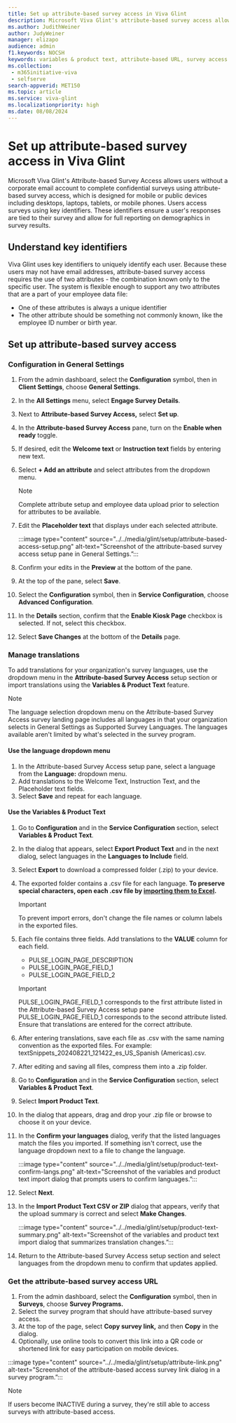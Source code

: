 ```yaml
---
title: Set up attribute-based survey access in Viva Glint 
description: Microsoft Viva Glint's attribute-based survey access allows users without a corporate email account to complete confidential surveys. 
ms.author: JudithWeiner
author: JudyWeiner
manager: elizapo
audience: admin
f1.keywords: NOCSH
keywords: variables & product text, attribute-based URL, survey access 
ms.collection: 
 - m365initiative-viva
 - selfserve
search-appverid: MET150
ms.topic: article
ms.service: viva-glint
ms.localizationpriority: high
ms.date: 08/08/2024
---
```


# Set up attribute-based survey access in Viva Glint

Microsoft Viva Glint's Attribute-based Survey Access allows users without a corporate email account to complete confidential surveys using attribute-based survey access, which is designed for mobile or public devices including desktops, laptops, tablets, or mobile phones. Users access surveys using key identifiers. These identifiers ensure a user's responses are tied to their survey and allow for full reporting on demographics in survey results.

## Understand key identifiers

Viva Glint uses key identifiers to uniquely identify each user. Because these users may not have email addresses, attribute-based survey access requires the use of two attributes - the combination known only to the specific user. The system is flexible enough to support any two attributes that are a part of your employee data file:

- One of these attributes is always a unique identifier
- The other attribute should be something not commonly known, like the employee ID number or birth year.

## Set up attribute-based survey access

### Configuration in General Settings

1. From the admin dashboard, select the **Configuration** symbol, then in **Client Settings**, choose **General Settings**.
2. In the **All Settings** menu, select **Engage Survey Details**.
3. Next to **Attribute-based Survey Access,** select **Set up**.
4. In the **Attribute-based Survey Access** pane, turn on the **Enable when ready** toggle.
5. If desired, edit the **Welcome text** or **Instruction text** fields by entering new text.
6. Select **+ Add an attribute** and select attributes from the dropdown menu.
   > [!NOTE]
   > Complete attribute setup and employee data upload prior to selection for attributes to be available.
7. Edit the **Placeholder text** that displays under each selected attribute.

   :::image type="content" source="../../media/glint/setup/attribute-based-access-setup.png" alt-text="Screenshot of the attribute-based survey access setup pane in General Settings.”:::
   
9. Confirm your edits in the **Preview** at the bottom of the pane.
10. At the top of the pane, select **Save**.
11. Select the **Configuration** symbol, then in **Service Configuration**, choose **Advanced Configuration**.
12. In the **Details** section, confirm that the **Enable Kiosk Page** checkbox is selected. If not, select this checkbox.
13. Select **Save Changes** at the bottom of the **Details** page.

### Manage translations

To add translations for your organization's survey languages, use the dropdown menu in the **Attribute-based Survey Access** setup section or import translations using the **Variables & Product Text** feature.

> [!NOTE]
> The language selection dropdown menu on the Attribute-based Survey Access survey landing page includes all languages in that your organization selects in General Settings as Supported Survey Languages. The languages available aren't limited by what's selected in the survey program.

#### Use the language dropdown menu

1. In the Attribute-based Survey Access setup pane, select a language from the **Language:** dropdown menu.
2. Add translations to the Welcome Text, Instruction Text, and the Placeholder text fields.
3. Select **Save** and repeat for each language.

#### Use the Variables & Product Text

1. Go to **Configuration** and in the **Service Configuration** section, select **Variables & Product Text**.
2. In the dialog that appears, select **Export Product Text** and in the next dialog, select languages in the **Languages to Include** field.
3. Select **Export** to download a compressed folder (.zip) to your device.
4. The exported folder contains a .csv file for each language. **To preserve special characters, open each .csv file by [importing them to Excel](https://support.microsoft.com/office/import-data-from-a-csv-html-or-text-file-b62efe49-4d5b-4429-b788-e1211b5e90f6).**
   > [!IMPORTANT]
   > To prevent import errors, don't change the file names or column labels in the exported files.
5. Each file contains three fields. Add translations to the **VALUE** column for each field.
   
   - PULSE_LOGIN_PAGE_DESCRIPTION
   - PULSE_LOGIN_PAGE_FIELD_1
   - PULSE_LOGIN_PAGE_FIELD_2
  
   > [!IMPORTANT]
   > PULSE_LOGIN_PAGE_FIELD_1 corresponds to the first attribute listed in the Attribute-based Survey Access setup pane PULSE_LOGIN_PAGE_FIELD_1 corresponds to the second attribute listed. Ensure that translations are entered for the correct attribute.
  
6. After entering translations, save each file as .csv with the same naming convention as the exported files. For example: textSnippets_202408221_121422_es_US_Spanish (Americas).csv.
7. After editing and saving all files, compress them into a .zip folder.
8. Go to **Configuration** and in the **Service Configuration** section, select **Variables & Product Text**.
9. Select **Import Product Text**.
10. In the dialog that appears, drag and drop your .zip file or browse to choose it on your device.
11. In the **Confirm your languages** dialog, verify that the listed languages match the files you imported. If something isn't correct, use the language dropdown next to a file to change the language.

    :::image type="content" source="../../media/glint/setup/product-text-confirm-langs.png" alt-text="Screenshot of the variables and product text import dialog that prompts users to confirm languages.”:::
    
13. Select **Next**.
14. In the **Import Product Text CSV or ZIP** dialog that appears, verify that the upload summary is correct and select **Make Changes**.
 
    :::image type="content" source="../../media/glint/setup/product-text-summary.png" alt-text="Screenshot of the variables and product text import dialog that summarizes translation changes.”:::
    
17. Return to the Attribute-based Survey Access setup section and select languages from the dropdown menu to confirm that updates applied.

### Get the attribute-based survey access URL

1. From the admin dashboard, select the **Configuration** symbol, then in **Surveys**, choose **Survey Programs.**
2. Select the survey program that should have attribute-based survey access.
3. At the top of the page, select **Copy survey link,** and then **Copy** in the dialog.
4. Optionally, use online tools to convert this link into a QR code or shortened link for easy participation on mobile devices.

:::image type="content" source="../../media/glint/setup/attribute-link.png" alt-text="Screenshot of the attribute-based access survey link dialog in a survey program.”:::

> [!NOTE]
> If users become INACTIVE during a survey, they're still able to access surveys with attribute-based access.

